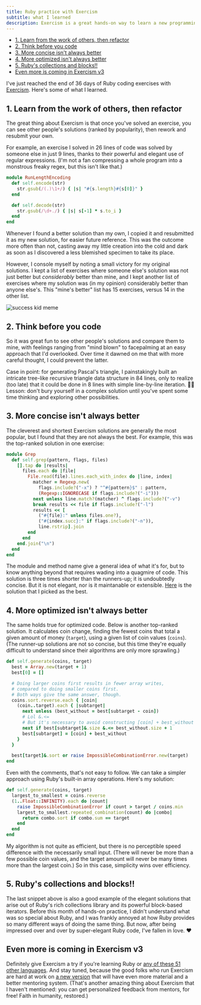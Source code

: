 ```yaml
---
title: Ruby practice with Exercism
subtitle: what I learned
description: Exercism is a great hands-on way to learn a new programming language. Here are the lessons I learned from doing their Ruby track.
---
```


- [1. Learn from the work of others, then refactor](#1-learn-from-the-work-of-others-then-refactor)
- [2. Think before you code](#2-think-before-you-code)
- [3. More concise isn't always better](#3-more-concise-isnt-always-better)
- [4. More optimized isn't always better](#4-more-optimized-isnt-always-better)
- [5. Ruby's collections and blocks!!](#5-rubys-collections-and-blocks)
- [Even more is coming in Exercism v3](#even-more-is-coming-in-exercism-v3)

I've just reached the end of 36 days of Ruby coding exercises with [Exercism](https://exercism.io/tracks/ruby). Here's some of what I learned.

## 1. Learn from the work of others, then refactor

The great thing about Exercism is that once you've solved an exercise, you can see other people's solutions (ranked by popularity), then rework and resubmit your own.

For example, an exercise I solved in 26 lines of code was solved by someone else in just 9 lines, thanks to their powerful and elegant use of regular expressions. (I'm not a fan compressing a whole program into a monstrous freaky regex, but this isn't like that.)

```ruby
module RunLengthEncoding
  def self.encode(str)
    str.gsub(/(.)\1+/) { |s| "#{s.length}#{s[0]}" }
  end

  def self.decode(str)
    str.gsub(/\d+./) { |s| s[-1] * s.to_i }
  end
end
```

Whenever I found a better solution than my own, I copied it and resubmitted it as my new solution, for easier future reference. This was the outcome more often than not, casting away my little creation into the cold and dark as soon as I discovered a less blemished specimen to take its place.

However, I console myself by noting a small victory for my original solutions. I kept a list of exercises where someone else's solution was not just better but *considerably* better than mine, and I kept another list of exercises where my solution was (in my opinion) considerably better than anyone else's. This "mine's better" list has 15 exercises, versus 14 in the other list.

![success kid meme](/images/memes/success.jpg)

## 2. Think before you code

So it was great fun to see other people's solutions and compare them to mine, with feelings ranging from "mind blown" to facepalming at an easy approach that I'd overlooked. Over time it dawned on me that with more careful thought, I could prevent the latter.

Case in point: for generating Pascal's triangle, I painstakingly built an intricate tree-like recursive triangle data structure in 84 lines, only to realize (too late) that it could be done in 8 lines with simple line-by-line iteration. 🤦‍♂️ Lesson: don't bury yourself in a complex solution until you've spent some time thinking and exploring other possibilities.

## 3. More concise isn't always better

The cleverest and shortest Exercism solutions are generally the most popular, but I found that they are not always the best. For example, this was the top-ranked solution in one exercise:

```ruby
module Grep
  def self.grep(pattern, flags, files)
    [].tap do |results|
      files.each do |file|
        File.read(file).lines.each_with_index do |line, index|
          matcher = Regexp.new(
            flags.include?("-x") ? "^#{pattern}$" : pattern,
            (Regexp::IGNORECASE if flags.include?("-i")))
          next unless line.match?(matcher) ^ flags.include?("-v")
          break results << file if flags.include?("-l")
          results << [
            ("#{file}:" unless files.one?),
            ("#{index.succ}:" if flags.include?("-n")),
            line.rstrip].join
        end
      end
    end.join("\n")
  end
end
```

The module and method name give a general idea of what it's for, but to know anything beyond that requires wading into a quagmire of code. This solution is three times shorter than the runners-up; it is undoubtedly concise. But it is not elegant, nor is it maintanable or extensible. [Here](https://exercism.io/tracks/ruby/exercises/grep/solutions/9a28202cc3414e1faa8a36a6b2f1028e) is the solution that I picked as the best.

## 4. More optimized isn't always better

The same holds true for optimized code. Below is another top-ranked solution. It calculates coin change, finding the fewest coins that total a given amount of money (`target`), using a given list of coin values (`coins`). (The runner-up solutions are not so concise, but this time they're equally difficult to understand since their algorithms are only more sprawling.)

```ruby
def self.generate(coins, target)
  best = Array.new(target + 1)
  best[0] = []

  # Doing larger coins first results in fewer array writes,
  # compared to doing smaller coins first.
  # Both ways give the same answer, though.
  coins.sort.reverse.each { |coin|
    (coin..target).each { |subtarget|
      next unless (best_without = best[subtarget - coin])
      # Lol &.<=
      # But it's necessary to avoid constructing [coin] + best_without when unnecessary.
      next if best[subtarget]&.size &.<= best_without.size + 1
      best[subtarget] = [coin] + best_without
    }
  }

  best[target]&.sort or raise ImpossibleCombinationError.new(target)
end
```

Even with the comments, that's not easy to follow. We can take a simpler approach using Ruby's built-in array operations. Here's my solution:

```ruby
def self.generate(coins, target)
  largest_to_smallest = coins.reverse
  (1..Float::INFINITY).each do |count|
    raise ImpossibleCombinationError if count > target / coins.min
    largest_to_smallest.repeated_combination(count) do |combo|
      return combo.sort if combo.sum == target
    end
  end
end
```

My algorithm is not quite as efficient, but there is no perceptible speed difference with the necessarily small input. (There will never be more than a few possible coin values, and the target amount will never be many times more than the largest coin.) So in this case, simplicity wins over efficiency.

## 5. Ruby's collections and blocks!!

The last snippet above is also a good example of the elegant solutions that arise out of Ruby's rich collections library and its powerful block-based iterators. Before this month of hands-on practice, I didn't understand what was so special about Ruby, and I was frankly annoyed at how Ruby provides so many different ways of doing the same thing. But now, after being impressed over and over by super-elegant Ruby code, I've fallen in love. ❤️

## Even more is coming in Exercism v3

Definitely give Exercism a try if you're learning Ruby or [any of these 51 other languages](https://exercism.io/my/tracks). And stay tuned, because the good folks who run Exercism are hard at work on [a new version](https://www.youtube.com/watch?v=XiV_vYn1Ea8) that will have even more material and a better mentoring system. (That's another amazing thing about Exercism that I haven't mentioned: you can get personalized feedback from mentors, for free! Faith in humanity, restored.)
